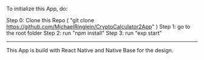 To initialize this App, do:

Step 0:  Clone this Repo ( "git clone https://github.com/MichaelRinglein/CryptoCalculator2App" )
Step 1: go to the root folder
Step 2: run "npm install"
Step 3: run "exp start"

---

This App is build with React Native and Native Base for the design.
